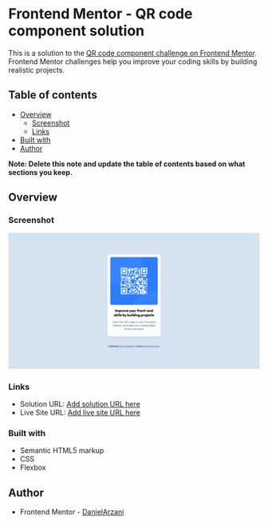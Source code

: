 # Frontend Mentor - QR code component solution

This is a solution to the [QR code component challenge on Frontend Mentor](https://www.frontendmentor.io/challenges/qr-code-component-iux_sIO_H). Frontend Mentor challenges help you improve your coding skills by building realistic projects.

## Table of contents

- [Overview](#overview)
  - [Screenshot](#screenshot)
  - [Links](#links)
- [Built with](#built-with)
- [Author](#author)

**Note: Delete this note and update the table of contents based on what sections you keep.**

## Overview

### Screenshot

![QR-Component](./develop/images/QR-Component.png)

### Links

- Solution URL: [Add solution URL here](https://github.com/Frontend-Mentor-Projects-Daniel/QR-code-component)
- Live Site URL: [Add live site URL here](https://frontend-mentor-projects-daniel.github.io/QR-code-component/)

### Built with

- Semantic HTML5 markup
- CSS
- Flexbox

## Author

- Frontend Mentor - [DanielArzani](https://www.frontendmentor.io/profile/DanielArzani)

